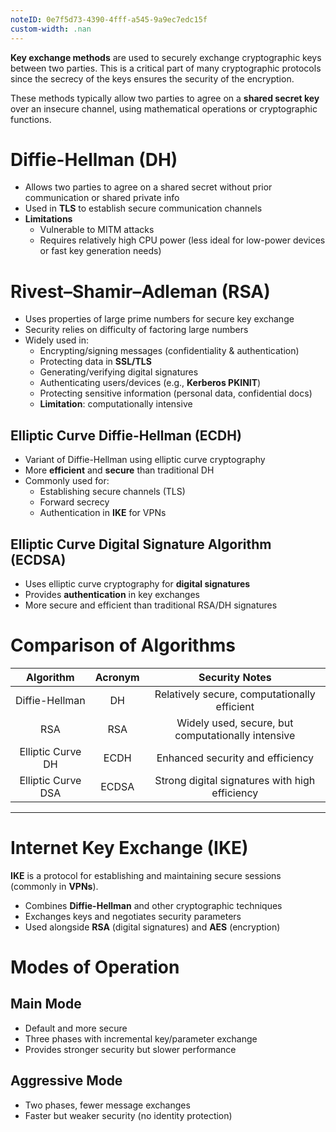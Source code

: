 ```yaml
---
noteID: 0e7f5d73-4390-4fff-a545-9a9ec7edc15f
custom-width: .nan
---
```

**Key exchange methods** are used to securely exchange cryptographic keys between two parties. This is a critical part of many cryptographic protocols since the secrecy of the keys ensures the security of the encryption.

These methods typically allow two parties to agree on a **shared secret key** over an insecure channel, using mathematical operations or cryptographic functions.

# Diffie-Hellman (DH)

- Allows two parties to agree on a shared secret without prior communication or shared private info
- Used in **TLS** to establish secure communication channels
- **Limitations** 
  - Vulnerable to MITM attacks    
  - Requires relatively high CPU power (less ideal for low-power devices or fast key generation needs)

# Rivest–Shamir–Adleman (RSA)

- Uses properties of large prime numbers for secure key exchange 
- Security relies on difficulty of factoring large numbers 
- Widely used in:  
   - Encrypting/signing messages (confidentiality & authentication)
   - Protecting data in **SSL/TLS**
   - Generating/verifying digital signatures
   - Authenticating users/devices (e.g., **Kerberos PKINIT**)
   - Protecting sensitive information (personal data, confidential docs)
   - **Limitation**: computationally intensive

## Elliptic Curve Diffie-Hellman (ECDH)

- Variant of Diffie-Hellman using elliptic curve cryptography
- More **efficient** and **secure** than traditional DH 
- Commonly used for:
  - Establishing secure channels (TLS)
  - Forward secrecy
  - Authentication in **IKE** for VPNs    
  
## Elliptic Curve Digital Signature Algorithm (ECDSA)

- Uses elliptic curve cryptography for **digital signatures**
- Provides **authentication** in key exchanges
- More secure and efficient than traditional RSA/DH signatures

# Comparison of Algorithms

|     Algorithm      | Acronym |                   Security Notes                   |
| :----------------: | :-----: | :------------------------------------------------: |
|   Diffie-Hellman   |   DH    |    Relatively secure, computationally efficient    |
|        RSA         |   RSA   | Widely used, secure, but computationally intensive |
| Elliptic Curve DH  |  ECDH   |          Enhanced security and efficiency          |
| Elliptic Curve DSA |  ECDSA  |   Strong digital signatures with high efficiency   |

---

# Internet Key Exchange (IKE)

**IKE** is a protocol for establishing and maintaining secure sessions (commonly in **VPNs**).

- Combines **Diffie-Hellman** and other cryptographic techniques
- Exchanges keys and negotiates security parameters
- Used alongside **RSA** (digital signatures) and **AES** (encryption)

# Modes of Operation

## **Main Mode**

- Default and more secure
- Three phases with incremental key/parameter exchange
- Provides stronger security but slower performance

## **Aggressive Mode**

- Two phases, fewer message exchanges
- Faster but weaker security (no identity protection)


